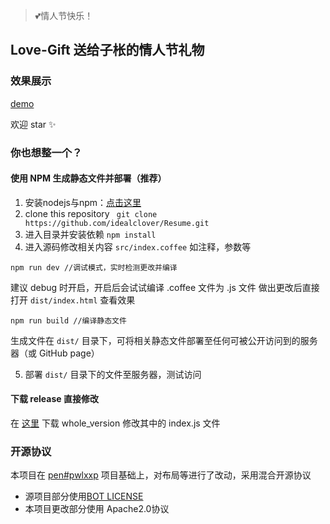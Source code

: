 > 💕情人节快乐！

## Love-Gift 送给子枨的情人节礼物

### 效果展示

[demo](https://love.idealclover.top)

欢迎 star ✨

### 你也想整一个？

#### 使用 NPM 生成静态文件并部署（推荐）

1. 安装nodejs与npm：[点击这里](http://nodejs.cn/download/)
2. clone this repository ``` git clone https://github.com/idealclover/Resume.git```
3. 进入目录并安装依赖 ```npm install```
4. 进入源码修改相关内容 ```src/index.coffee``` 如注释，参数等

```
npm run dev //调试模式，实时检测更改并编译
```

建议 debug 时开启，开启后会试试编译 .coffee 文件为 .js 文件
做出更改后直接打开 ```dist/index.html``` 查看效果

```
npm run build //编译静态文件
```

生成文件在 ```dist/``` 目录下，可将相关静态文件部署至任何可被公开访问到的服务器（或 GitHub page）

5. 部署 ```dist/``` 目录下的文件至服务器，测试访问

#### 下载 release 直接修改

在 [这里](https://github.com/idealclover/Love-Gift/releases) 下载 whole_version 修改其中的 index.js 文件

### 开源协议

本项目在 [pen#pwlxxp](https://codepen.io/jakealbaugh/pen/PwLXXP) 项目基础上，对布局等进行了改动，采用混合开源协议
* 源项目部分使用[BOT LICENSE](https://github.com/idealclover/Love-Gift/blob/master/LICENSE_OLD)
* 本项目更改部分使用 Apache2.0协议